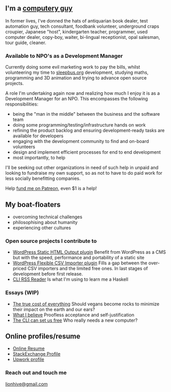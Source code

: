 ## I'm a [computery guy](https://www.youtube.com/watch?v=G9FGgwCQ22w)

In former lives, I've donned the hats of antiquarian book dealer, test automation guy, tech consultant, foodbank volunteer, underground craps croupier, Japanese "host", kindergarten teacher, programmer, used computer dealer, copy-boy, waiter, bi-lingual receptionist, opal salesman, tour guide, cleaner.

### Available to NPO's as a Development Manager

Currently doing some evil marketing work to pay the bills, whilst volunteering my time to [sleepbus.org](http://sleepbus.org) development, studying maths, programming and 3D animation and trying to advance open source projects.

A role I'm undertaking again now and realizing how much I enjoy it is as a Development Manager for an NPO. This encompasses the following responsibilities:

 - being the "man in the middle" between the business and the software team
 - doing some programming/testing/infrastructure hands on work
 - refining the product backlog and ensuring development-ready tasks are available for developers
 - engaging with the development community to find and on-board volunteers
 - design and implement efficient processes for end to end development
 - most importantly, to help 

I'll be seeking out other organizations in need of such help in unpaid and looking to fundraise my own support, so as not to have to do paid work for less socially benefitting companies.

Help [fund me on Patreon](https://www.patreon.com/leonstaffford), even $1 is a help!

## My boat-floaters

 - overcoming technical challenges
 - philosophising about humanity
 - experiencing other cultures

### Open source projects I contribute to

 - [WordPress Static HTML Output plugin](https://wordpress.org/plugins/static-html-output-plugin/) Benefit from WordPress as a CMS but with the speed, performance and portability of a static site
 - [WordPress Flexible CSV Importer plugin](https://wordpress.org/plugins/wp-flexible-csv-importer/) Fills a gap between the over-priced CSV importers and the limited free ones. In last stages of development before first release.
  - [CLI RSS Reader](https://github.com/lotz84/cli-rss-reader) Is what I'm using to learn me a Haskell

### Essays (WIP)

 - [The true cost of everything](/essays/true_cost.html) Should vegans become rocks to minimize their impact on the earth and our ears?
 - [What I believe](/essays/what_i_believe.html) Proofless acceptance and self-justification  
 - [The CLI can set us free](#) Who really needs a new computer?  

## Online profiles/resume

 - [Online Resume](https://careers.stackoverflow.com/cloud)
 - [StackExchange Profile](http://stackexchange.com/users/1838097/leon-stafford)
 - [Upwork profile](https://www.upwork.com/freelancers/~0141e7640942d9fbd1)

### Reach out and touch me

[lionhive@gmail.com](mailto:lionhive@gmail.com)

